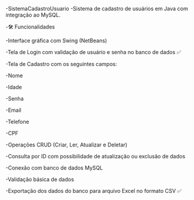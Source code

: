 -SistemaCadastroUsuario
-Sistema de cadastro de usuários em Java com integração ao MySQL.

-🛠️ Funcionalidades

-Interface gráfica com Swing (NetBeans)

-Tela de Login com validação de usuário e senha no banco de dados ✅

-Tela de Cadastro com os seguintes campos:

-Nome

-Idade

-Senha

-Email

-Telefone

-CPF

-Operações CRUD (Criar, Ler, Atualizar e Deletar)

-Consulta por ID com possibilidade de atualização ou exclusão de dados

-Conexão com banco de dados MySQL

-Validação básica de dados

-Exportação dos dados do banco para arquivo Excel no formato CSV ✅

